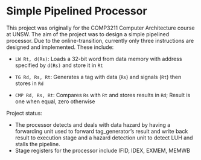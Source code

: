 # Simple Pipelined Processor

This project was originally for the COMP3211 Computer Architecture course at UNSW. 
The aim of the project was to design a simple pipelined processor. Due to the online-transition, currently only three instructions are designed and implemented. These include:

- ```LW Rt, d(Rs)```: Loads a 32-bit word from data memory with address specified by ```d(Rs)``` and store it in ```Rt```

- ```TG Rd, Rs, Rt```: Generates a tag with data (```Rs```) and signals (```Rt```) then stores in ```Rd```
- ```CMP Rd, Rs, Rt```: Compares ```Rs``` with ```Rt``` and stores results in ```Rd```; Result is one when equal, zero otherwise

Project status:
- The processor detects and deals with data hazard by having a forwarding unit used to forward tag_generator’s result and write back result to execution stage and a hazard detection unit to detect LUH and stalls the pipeline.
- Stage registers for the processor include IFID, IDEX, EXMEM, MEMWB